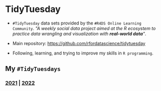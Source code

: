 # TidyTuesday

  - `#TidyTuesday` data sets provided by the `#R4DS Online Learning Community`. _"A weekly social data project aimed at the R ecosystem to practice data wrangling and visualization with **real-world data**"_.
  
  - Main repository: https://github.com/rfordatascience/tidytuesday

  - Following, learning, and trying to improve my skills in `R programming`.

## My `#TidyTuesdays`
### [2021](2021) | [2022](2022)